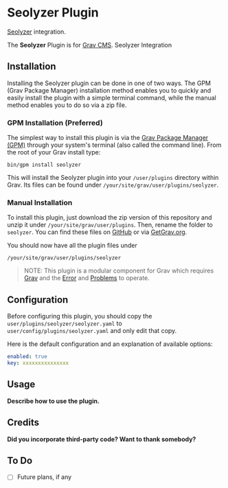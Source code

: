 # Seolyzer Plugin

[Seolyzer](https://seolyzer.io/) integration.

The **Seolyzer** Plugin is for [Grav CMS](http://github.com/getgrav/grav). Seolyzer Integration

## Installation

Installing the Seolyzer plugin can be done in one of two ways. The GPM (Grav Package Manager) installation method enables you to quickly and easily install the plugin with a simple terminal command, while the manual method enables you to do so via a zip file.

### GPM Installation (Preferred)

The simplest way to install this plugin is via the [Grav Package Manager (GPM)](http://learn.getgrav.org/advanced/grav-gpm) through your system's terminal (also called the command line).  From the root of your Grav install type:

    bin/gpm install seolyzer

This will install the Seolyzer plugin into your `/user/plugins` directory within Grav. Its files can be found under `/your/site/grav/user/plugins/seolyzer`.

### Manual Installation

To install this plugin, just download the zip version of this repository and unzip it under `/your/site/grav/user/plugins`. Then, rename the folder to `seolyzer`. You can find these files on [GitHub](https://github.com/basile-trujillo/grav-plugin-seolyzer) or via [GetGrav.org](http://getgrav.org/downloads/plugins#extras).

You should now have all the plugin files under

    /your/site/grav/user/plugins/seolyzer
	
> NOTE: This plugin is a modular component for Grav which requires [Grav](http://github.com/getgrav/grav) and the [Error](https://github.com/getgrav/grav-plugin-error) and [Problems](https://github.com/getgrav/grav-plugin-problems) to operate.

## Configuration

Before configuring this plugin, you should copy the `user/plugins/seolyzer/seolyzer.yaml` to `user/config/plugins/seolyzer.yaml` and only edit that copy.

Here is the default configuration and an explanation of available options:

```yaml
enabled: true
key: xxxxxxxxxxxxxxx
```

## Usage

**Describe how to use the plugin.**

## Credits

**Did you incorporate third-party code? Want to thank somebody?**

## To Do

- [ ] Future plans, if any

